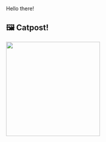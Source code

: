 Hello there!



## 🖼️ Catpost!

<sub>
    <img src="https://cdn2.thecatapi.com/images/MTcxNTc1MA.jpg" height="256">
</sub>

